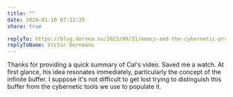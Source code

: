 ```yaml
---
title: ""
date: 2024-01-16 07:12:25
share: true

replyTo: https://blog.dornea.nu/2023/09/21/emacs-and-the-cybernetic-productivity/
replyToName: Victor Dorneanu
---
```


Thanks for providing a quick summary of Cal's video. Saved me a watch. At first glance, his idea resonates immediately, particularly the concept of the infinite buffer. I suppose it's not difficult to get lost trying to distinguish this buffer from the cybernetic tools we use to populate it.

